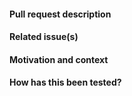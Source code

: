#### Pull request description

<!-- The pull request description -->

#### Related issue(s)

<!-- List all the issues that are related to this pull request -->

#### Motivation and context

<!-- Motivate your changes and the context of it. -->

#### How has this been tested? 

<!-- Tell us how the changes in the Pull Request are tested -->
